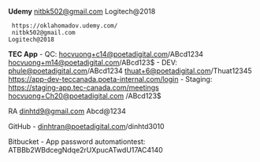 **Udemy**
	nitbk502@gmail.com
	Logitech@2018
	
	 https://oklahomadov.udemy.com/
     nitbk502@gmail.com
	Logitech@2018

**TEC App**
	- QC:
		hocvuong+c14@poetadigital.com/ABcd1234
		hocvuong+m14@poetadigital.com/ABcd123$
	- DEV: 
		phule@poetadigital.com/ABcd1234
	    thuat+6@poetadigital.com/Thuat12345
	    https://app-dev-teccanada.poeta-internal.com/login
	- Staging: 
		https://staging-app.tec-canada.com/meetings
		hocvuong+Ch20@poetadigital.com /ABcd123$



RA
dinhtd9@gmail.com
Abcd@1234


GitHub
	- dinhtran@poetadigital.com/dinhtd3010 

Bitbucket
	- App password automationtest: ATBBb2WBdcegNdqe2rUXpucATwdU17AC4140
